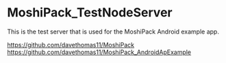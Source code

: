 # MoshiPack_TestNodeServer

This is the test server that is used for the MoshiPack Android example app.

https://github.com/davethomas11/MoshiPack
https://github.com/davethomas11/MoshiPack_AndroidApExample
